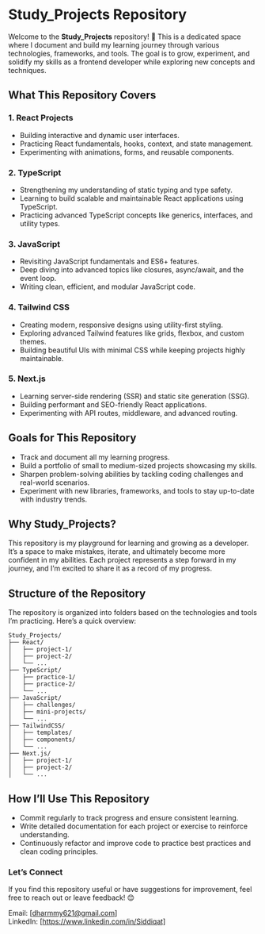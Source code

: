 # Study_Projects Repository

Welcome to the **Study_Projects** repository! 🎉 This is a dedicated space where I document and build my learning journey through various technologies, frameworks, and tools. The goal is to grow, experiment, and solidify my skills as a frontend developer while exploring new concepts and techniques.


## **What This Repository Covers**

### **1. React Projects**
- Building interactive and dynamic user interfaces.
- Practicing React fundamentals, hooks, context, and state management.
- Experimenting with animations, forms, and reusable components.

### **2. TypeScript**
- Strengthening my understanding of static typing and type safety.
- Learning to build scalable and maintainable React applications using TypeScript.
- Practicing advanced TypeScript concepts like generics, interfaces, and utility types.

### **3. JavaScript**
- Revisiting JavaScript fundamentals and ES6+ features.
- Deep diving into advanced topics like closures, async/await, and the event loop.
- Writing clean, efficient, and modular JavaScript code.

### **4. Tailwind CSS**
- Creating modern, responsive designs using utility-first styling.
- Exploring advanced Tailwind features like grids, flexbox, and custom themes.
- Building beautiful UIs with minimal CSS while keeping projects highly maintainable.

### **5. Next.js**
- Learning server-side rendering (SSR) and static site generation (SSG).
- Building performant and SEO-friendly React applications.
- Experimenting with API routes, middleware, and advanced routing.


## **Goals for This Repository**
- Track and document all my learning progress.
- Build a portfolio of small to medium-sized projects showcasing my skills.
- Sharpen problem-solving abilities by tackling coding challenges and real-world scenarios.
- Experiment with new libraries, frameworks, and tools to stay up-to-date with industry trends.


## **Why Study_Projects?**
This repository is my playground for learning and growing as a developer. It’s a space to make mistakes, iterate, and ultimately become more confident in my abilities. Each project represents a step forward in my journey, and I’m excited to share it as a record of my progress.


## **Structure of the Repository**
The repository is organized into folders based on the technologies and tools I’m practicing. Here’s a quick overview:

```
Study_Projects/
├── React/
│   ├── project-1/
│   ├── project-2/
│   └── ...
├── TypeScript/
│   ├── practice-1/
│   ├── practice-2/
│   └── ...
├── JavaScript/
│   ├── challenges/
│   ├── mini-projects/
│   └── ...
├── TailwindCSS/
│   ├── templates/
│   ├── components/
│   └── ...
├── Next.js/
│   ├── project-1/
│   ├── project-2/
│   └── ...
```


## How I’ll Use This Repository
- Commit regularly to track progress and ensure consistent learning.
- Write detailed documentation for each project or exercise to reinforce understanding.
- Continuously refactor and improve code to practice best practices and clean coding principles.


### Let’s Connect
If you find this repository useful or have suggestions for improvement, feel free to reach out or leave feedback! 😊

Email: [dharmmy621@gmail.com]  
LinkedIn: [https://www.linkedin.com/in/Siddiqat]  


